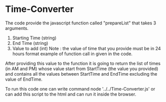# Time-Converter

The code provide the javascript function called "prepareList" that takes 3 arguments.
  1. Starting Time (string) 
  2. End Time (string)
  3. Value to add (int)
  Note : the value of time that you provide must be in 24 hours format example of function call in given in the code.
  
 After providing this value to the function it is going to return the list of times (in AM and PM) whose value start from StartTime (the value you provided) and contains
 all the values between StartTime and EndTime excluding the value of EndTime.
 
 To run this code one can write command node '../../Time-Converter.js'
 or can add this script to the html and can run it inside the browser.
  
